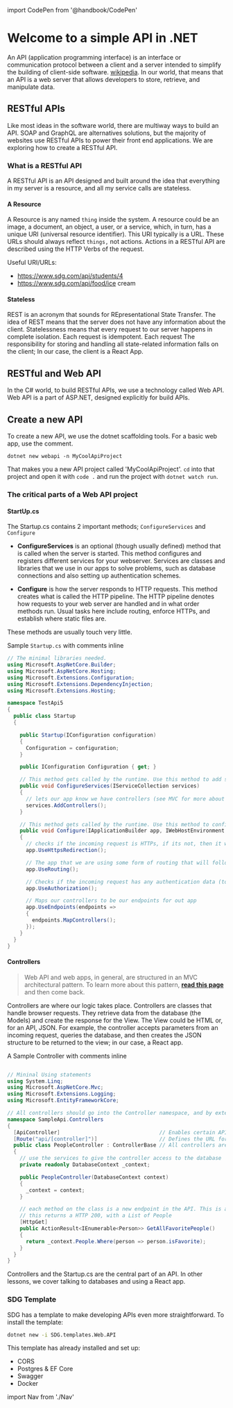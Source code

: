 import CodePen from '@handbook/CodePen'

# Welcome to a simple API in .NET

An API (application programming interface) is an interface or communication protocol between a client and a server intended to simplify the building of client-side software. [wikipedia](https://en.wikipedia.org/wiki/Application_programming_interface). In our world, that means that an API is a web server that allows developers to store, retrieve, and manipulate data.

## RESTful APIs

Like most ideas in the software world, there are multiway ways to build an API. SOAP and GraphQL are alternatives solutions, but the majority of websites use RESTful APIs to power their front end applications. We are exploring how to create a RESTful API.

### What is a RESTful API

A RESTful API is an API designed and built around the idea that everything in my server is a resource, and all my service calls are stateless.

#### A Resource

A Resource is any named `thing` inside the system. A resource could be an image, a document, an object, a user, or a service, which, in turn, has a unique URI (universal resource identifier). This URI typically is a URL. These URLs should always reflect `things,` not actions. Actions in a RESTful API are described using the HTTP Verbs of the request.

Useful URI/URLs:

- https://www.sdg.com/api/students/4
- https://www.sdg.com/api/food/ice cream

#### Stateless

REST is an acronym that sounds for REpresentational State Transfer. The idea of REST means that the server does not have any information about the client. Statelessness means that every request to our server happens in complete isolation. Each request is idempotent. Each request The responsibility for storing and handling all state-related information falls on the client; In our case, the client is a React App.

## RESTful and Web API

In the C# world, to build RESTful APIs, we use a technology called Web API. Web API is a part of ASP.NET, designed explicitly for build APIs.

## Create a new API

To create a new API, we use the dotnet scaffolding tools. For a basic web app, use the comment.

```
dotnet new webapi -n MyCoolApiProject
```

That makes you a new API project called 'MyCoolApiProject'. `cd` into that project and open it with `code .` and run the project with `dotnet watch run`.

### The critical parts of a Web API project

#### StartUp.cs

The Startup.cs contains 2 important methods; `ConfigureServices` and `Configure`

- **ConfigureServices** is an optional (though usually defined) method that is called when the server is started. This method configures and registers different services for your webserver. Services are classes and libraries that we use in our apps to solve problems, such as database connections and also setting up authentication schemes.

- **Configure** is how the server responds to HTTP requests. This method creates what is called the HTTP pipeline. The HTTP pipeline denotes how requests to your web server are handled and in what order methods run. Usual tasks here include routing, enforce HTTPs, and establish where static files are.

These methods are usually touch very little.

Sample `Startup.cs` with comments inline

```C#
// The minimal libraries needed.
using Microsoft.AspNetCore.Builder;
using Microsoft.AspNetCore.Hosting;
using Microsoft.Extensions.Configuration;
using Microsoft.Extensions.DependencyInjection;
using Microsoft.Extensions.Hosting;

namespace TestApi5
{
  public class Startup
  {

    public Startup(IConfiguration configuration)
    {
      Configuration = configuration;
    }

    public IConfiguration Configuration { get; }

    // This method gets called by the runtime. Use this method to add services to the container.
    public void ConfigureServices(IServiceCollection services)
    {
      // lets our app know we have controllers (see MVC for more about controllers)
      services.AddControllers();
    }

    // This method gets called by the runtime. Use this method to configure the HTTP request pipeline.
    public void Configure(IApplicationBuilder app, IWebHostEnvironment env)
    {
      // checks if the incoming request is HTTPs, if its not, then it will redirect to HTTP
      app.UseHttpsRedirection();

      // The app that we are using some form of routing that will follow.
      app.UseRouting();

      // Checks if the incoming request has any authentication data (tokens, cookies, etc). If it does, then use it.
      app.UseAuthorization();

      // Maps our controllers to be our endpoints for out app
      app.UseEndpoints(endpoints =>
      {
        endpoints.MapControllers();
      });
    }
  }
}
```

#### Controllers

> Web API and web apps, in general, are structured in an MVC architectural pattern. To learn more about this pattern, [**read this page**](https://docs.microsoft.com/en-us/aspnet/core/mvc/overview?view=aspnetcore-3.0) and then come back.

Controllers are where our logic takes place. Controllers are classes that handle browser requests. They retrieve data from the database (the Models) and create the response for the View. The View could be HTML or, for an API, JSON. For example, the controller accepts parameters from an incoming request, queries the database, and then creates the JSON structure to be returned to the view; in our case, a React app.

A Sample Controller with comments inline

```C#

// Mininal Using statements
using System.Linq;
using Microsoft.AspNetCore.Mvc;
using Microsoft.Extensions.Logging;
using Microsoft.EntityFrameworkCore;

// All controllers should go into the Controller namespace, and by extension, be in the controller folder
namespace SampleApi.Controllers
{
  [ApiController]                                // Enables certain API behaviors: https://docs.microsoft.com/en-us/aspnet/core/web-api/?view=aspnetcore-3.0#apicontroller-attribute
  [Route("api/[controller]")]                    // Defines the URL for the controller. This one will be at https://domain.com/api/people
  public class PeopleController : ControllerBase // All controllers are just classes, and this class inherits from ControllerBase. ControllerBase gives basic support for handling web requests with Razor; read more : https://docs.microsoft.com/en-us/aspnet/core/web-api/?view=aspnetcore-3.0#controllerbase-class
  {
    // use the services to give the controller access to the database
    private readonly DatabaseContext _context;

    public PeopleController(DatabaseContext context)
    {
      _context = context;
    }

    // each method on the class is a new endpoint in the API. This is a GET method and located at GET /api/People
    // this returns a HTTP 200, with a List of People
    [HttpGet]
    public ActionResult<IEnumerable<Person>> GetAllFavoritePeople()
    {
      return _context.People.Where(person => person.isFavorite);
    }
  }
}
```

Controllers and the Startup.cs are the central part of an API. In other lessons, we cover talking to databases and using a React app.

### SDG Template

SDG has a template to make developing APIs even more straightforward. To install the template:

```bash
dotnet new -i SDG.templates.Web.API
```

This template has already installed and set up:

- CORS
- Postgres & EF Core
- Swagger
- Docker

import Nav from './Nav'

<Nav/>
